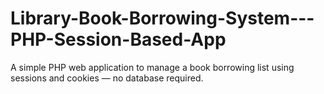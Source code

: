 # Library-Book-Borrowing-System---PHP-Session-Based-App
A simple PHP web application to manage a book borrowing list using sessions and cookies — no database required.
